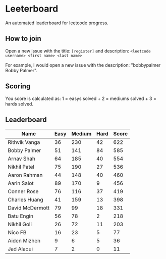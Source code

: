 # Leeterboard

An automated leaderboard for leetcode progress.

## How to join

Open a new issue with the title: `[register]` and description:
`<leetcode username> <first name> <last name>`

For example, I would open a new issue with the description: "bobbypalmer Bobby Palmer".

## Scoring

You score is calculated as:
1 $\times$ easys solved + 2 $\times$ mediums solved + 3 $\times$ hards solved.

## Leaderboard
| Name | Easy | Medium | Hard | Score |
| --- | --- | --- | --- | --- |
| Rithvik Vanga | 36 | 230 | 42 | 622 |
| Bobby Palmer | 51 | 141 | 84 | 585 |
| Arnav Shah | 64 | 185 | 40 | 554 |
| Nikhil Patel | 75 | 190 | 27 | 536 |
| Aaron Rahman | 44 | 148 | 40 | 460 |
| Aarin Salot | 89 | 170 | 9 | 456 |
| Conner Rose | 76 | 116 | 37 | 419 |
| Charles Huang | 41 | 159 | 13 | 398 |
| David McDermott | 79 | 99 | 18 | 331 |
| Batu Engin | 56 | 78 | 2 | 218 |
| Nikhil Goli | 26 | 72 | 11 | 203 |
| Nico FB | 16 | 23 | 5 | 77 |
| Aiden Mizhen | 9 | 6 | 5 | 36 |
| Jad Alaoui | 7 | 2 | 0 | 11 |
